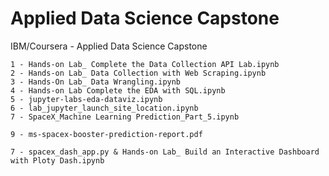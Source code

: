 # Applied Data Science Capstone
IBM/Coursera - Applied Data Science Capstone

    1 - Hands-on Lab_ Complete the Data Collection API Lab.ipynb
    2 - Hands-on Lab_ Data Collection with Web Scraping.ipynb
    3 - Hands-On Lab_ Data Wrangling.ipynb
    4 - Hands-on Lab Complete the EDA with SQL.ipynb
    5 - jupyter-labs-eda-dataviz.ipynb
    6 - lab_jupyter_launch_site_location.ipynb
    7 - SpaceX_Machine Learning Prediction_Part_5.ipynb
    
    9 - ms-spacex-booster-prediction-report.pdf
    
    7 - spacex_dash_app.py & Hands-on Lab_ Build an Interactive Dashboard with Ploty Dash.ipynb
    
